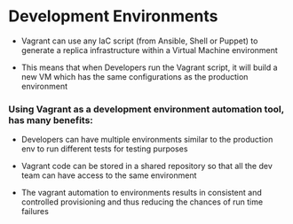 # Development Environments

- Vagrant can use any IaC script (from Ansible, Shell or Puppet) to generate a
replica infrastructure within a Virtual Machine environment

- This means that when Developers run the Vagrant script, it will build a new VM
which has the same configurations as the production environment


### Using Vagrant as a development environment automation tool, has many benefits:

- Developers can have multiple environments similar to the production env to run
different tests for testing purposes

- Vagrant code can be stored in a shared repository so that all the dev team can
have access to the same environment

- The vagrant automation to environments results in consistent and controlled
provisioning and thus reducing the chances of run time failures
